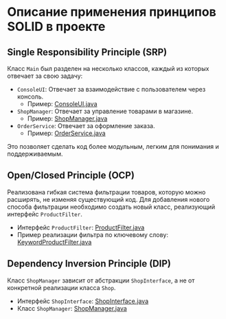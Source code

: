 # Описание применения принципов SOLID в проекте

## Single Responsibility Principle (SRP)

Класс `Main` был разделен на несколько классов, каждый из которых отвечает за свою задачу:

*   `ConsoleUI`: Отвечает за взаимодействие с пользователем через консоль.
    *   Пример: [ConsoleUI.java](https://github.com/art4000xxx/jd-homeworks-solid-task1/blob/main/src/ConsoleUI.java)
*   `ShopManager`: Отвечает за управление товарами в магазине.
    *   Пример: [ShopManager.java](https://github.com/art4000xxx/jd-homeworks-solid-task1/blob/main/src/ShopManager.java)
*   `OrderService`: Отвечает за оформление заказа.
    *   Пример: [OrderService.java](https://github.com/art4000xxx/jd-homeworks-solid-task1/blob/main/src/OrderService.java)

Это позволяет сделать код более модульным, легким для понимания и поддерживаемым.

## Open/Closed Principle (OCP)

Реализована гибкая система фильтрации товаров, которую можно расширять, не изменяя существующий код. Для добавления нового способа фильтрации необходимо создать новый класс, реализующий интерфейс `ProductFilter`.

*   Интерфейс `ProductFilter`: [ProductFilter.java](https://github.com/art4000xxx/jd-homeworks-solid-task1/blob/main/src/ProductFilter.java)
*   Пример реализации фильтра по ключевому слову: [KeywordProductFilter.java](https://github.com/art4000xxx/jd-homeworks-solid-task1/blob/main/src/KeywordProductFilter.java)

## Dependency Inversion Principle (DIP)

Класс `ShopManager` зависит от абстракции `ShopInterface`, а не от конкретной реализации класса `Shop`.

*   Интерфейс `ShopInterface`: [ShopInterface.java](https://github.com/art4000xxx/jd-homeworks-solid-task1/blob/main/src/ShopInterface.java)
*   Класс `ShopManager`: [ShopManager.java](https://github.com/art4000xxx/jd-homeworks-solid-task1/blob/main/src/ShopManager.java)

